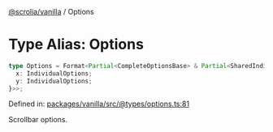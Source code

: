 [@scrolia/vanilla](../README.md) / Options

# Type Alias: Options

```ts
type Options = Format<Partial<CompleteOptionsBase> & Partial<SharedIndividualOptions> & Partial<{
  x: IndividualOptions;
  y: IndividualOptions;
}>>;
```

Defined in: [packages/vanilla/src/@types/options.ts:81](https://github.com/alpheusday/scrolia/blob/a1d15b8008e894d5dd6b0e61a1c2164d92ca7b98/packages/vanilla/src/@types/options.ts#L81)

Scrollbar options.
